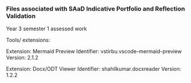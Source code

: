 ### Files associated with SAaD Indicative Portfolio and Reflection Validation
Year 3 semester 1 assessed work


Tools/ extensions:

Extension: Mermaid Preview
Identifier: vstirbu.vscode-mermaid-preview
Version: 2.1.2

Extension: Docx/ODT Viewer
Identifier: shahilkumar.docxreader
Version: 1.2.2


